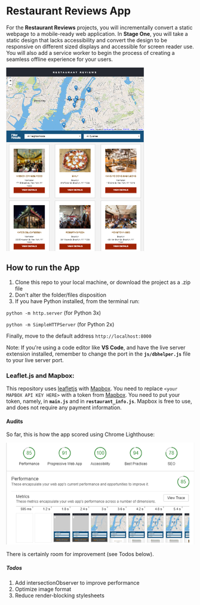 # Restaurant Reviews App

For the **Restaurant Reviews** projects, you will incrementally convert a static webpage to a mobile-ready web application. In **Stage One**, you will take a static design that lacks accessibility and convert the design to be responsive on different sized displays and accessible for screen reader use. You will also add a service worker to begin the process of creating a seamless offline experience for your users.

![App screenshot for tablet](https://github.com/DownTheMatrix/Restaurant-Reviews-App/blob/master/Screenshot.png?raw=true)

## How to run the App

1. Clone this repo to your local machine, or download the project as a .zip file
2. Don't alter the folder/files disposition
3. If you have Python installed, from the terminal run:

`python -m http.server` (for Python 3x)

`python -m SimpleHTTPServer` (for Python 2x)

Finally, move to the default address `http://localhost:8000`

Note: If you're using a code editor like **VS Code**, and have the live server extension installed, remember to change the port in the __`js/dbhelper.js`__ file to your live server port.

### Leaflet.js and Mapbox:

This repository uses [leafletjs](https://leafletjs.com/) with [Mapbox](https://www.mapbox.com/). You need to replace `<your MAPBOX API KEY HERE>` with a token from [Mapbox](https://www.mapbox.com/). You need to put your token, namely, in __`main.js`__ and in __`restaurant_info.js`__.
Mapbox is free to use, and does not require any payment information. 

#### Audits

So far, this is how the app scored using Chrome Lighthouse: 

![Chrome Lighthouse results](https://github.com/DownTheMatrix/Restaurant-Reviews-App/blob/master/Audit.png?raw=true)

There is certainly room for improvement (see Todos below).

##### Todos

1. Add intersectionObserver to improve performance
2. Optimize image format
3. Reduce render-blocking stylesheets



